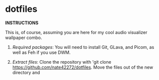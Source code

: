 # dotfiles

**INSTRUCTIONS**

This is, of course, assuming you are here for my cool audio visualizer wallpaper combo.

1. *Required packages*: You will need to install Git, GLava, and Picom, as well as Feh if you use DWM.

2. *Extract files*: Clone the repository with 'git clone https://github.com/nate42272/dotfiles. Move the files out of the new directory and
